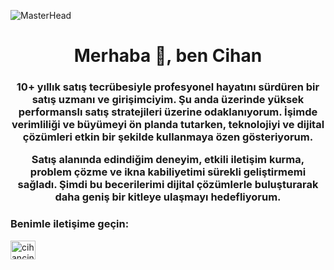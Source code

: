![MasterHead](https://media.licdn.com/dms/image/v2/D4D16AQEyJwIdMFihBA/profile-displaybackgroundimage-shrink_350_1400/profile-displaybackgroundimage-shrink_350_1400/0/1728771398101?e=1733961600&v=beta&t=3bmzPwS16cHiAWv91KD7LNyFYwZgO2cCrn0kfvS5DEc)



<h1 align="center">Merhaba 👋, ben Cihan</h1>
<h3 align="center">10+ yıllık satış tecrübesiyle profesyonel hayatını sürdüren bir satış uzmanı ve girişimciyim. Şu anda üzerinde yüksek performanslı satış stratejileri üzerine odaklanıyorum. İşimde verimliliği ve büyümeyi ön planda tutarken, teknolojiyi ve dijital çözümleri etkin bir şekilde kullanmaya özen gösteriyorum.

Satış alanında edindiğim deneyim, etkili iletişim kurma, problem çözme ve ikna kabiliyetimi sürekli geliştirmemi sağladı. Şimdi bu becerilerimi dijital çözümlerle buluşturarak daha geniş bir kitleye ulaşmayı hedefliyorum.

</h3>

<h3 align="left">Benimle iletişime geçin:</h3>
<p align="left">
<a href="https://instagram.com/cihancini" target="blank"><img align="center" src="https://raw.githubusercontent.com/rahuldkjain/github-profile-readme-generator/master/src/images/icons/Social/instagram.svg" alt="cihancini" height="30" width="40" /></a>
</p>
